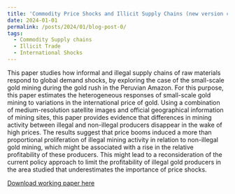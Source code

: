 ```yaml
---
title: 'Commodity Price Shocks and Illicit Supply Chains (new version coming soon)'
date: 2024-01-01
permalink: /posts/2024/01/blog-post-0/
tags:
  - Commodity Supply chains
  - Illicit Trade
  - International Shocks
---
```


This paper studies how informal and illegal supply chains of raw materials respond to global demand shocks, by exploring the case of the small-scale gold mining during the gold rush in the Peruvian Amazon. For this purpose, this paper estimates the heterogeneous responses of small-scale gold mining to variations in the international price of gold. Using a combination of medium-resolution satellite images and official geographical information of mining sites, this paper provides evidence that differences in mining activity between illegal and non-illegal producers disappear in the wake of high prices. The results suggest that price booms induced a more than proportional proliferation of illegal mining activity in relation to non-illegal gold mining, which might be associated with a rise in the relative profitability of these producers. This might lead to a reconsideration of the current policy approach to limit the profitability of illegal gold producers in the area studied that underestimates the importance of price shocks.

[Download working paper here](https://juandanielsotodiaz.github.io/site/files/SD_updated2024.pdf)


